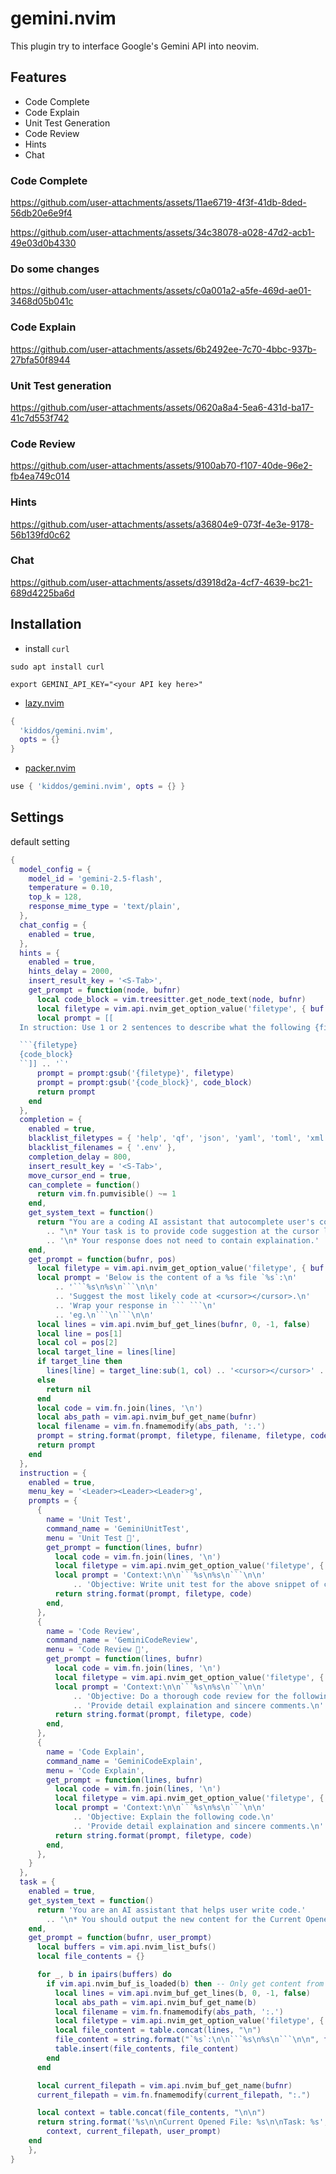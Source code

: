 # gemini.nvim

This plugin try to interface Google's Gemini API into neovim.


## Features

- Code Complete
- Code Explain
- Unit Test Generation
- Code Review
- Hints
- Chat

### Code Complete
https://github.com/user-attachments/assets/11ae6719-4f3f-41db-8ded-56db20e6e9f4

https://github.com/user-attachments/assets/34c38078-a028-47d2-acb1-49e03d0b4330

### Do some changes
https://github.com/user-attachments/assets/c0a001a2-a5fe-469d-ae01-3468d05b041c




### Code Explain
https://github.com/user-attachments/assets/6b2492ee-7c70-4bbc-937b-27bfa50f8944

### Unit Test generation
https://github.com/user-attachments/assets/0620a8a4-5ea6-431d-ba17-41c7d553f742

### Code Review
https://github.com/user-attachments/assets/9100ab70-f107-40de-96e2-fb4ea749c014

### Hints
https://github.com/user-attachments/assets/a36804e9-073f-4e3e-9178-56b139fd0c62

### Chat
https://github.com/user-attachments/assets/d3918d2a-4cf7-4639-bc21-689d4225ba6d


## Installation

- install `curl`

```
sudo apt install curl
```





```shell
export GEMINI_API_KEY="<your API key here>"
```

* [lazy.nvim](https://github.com/folke/lazy.nvim)

```lua
{
  'kiddos/gemini.nvim',
  opts = {}
}
```


* [packer.nvim](https://github.com/wbthomason/packer.nvim)


```lua
use { 'kiddos/gemini.nvim', opts = {} }
```

## Settings

default setting

```lua
{
  model_config = {
    model_id = 'gemini-2.5-flash',
    temperature = 0.10,
    top_k = 128,
    response_mime_type = 'text/plain',
  },
  chat_config = {
    enabled = true,
  },
  hints = {
    enabled = true,
    hints_delay = 2000,
    insert_result_key = '<S-Tab>',
    get_prompt = function(node, bufnr)
      local code_block = vim.treesitter.get_node_text(node, bufnr)
      local filetype = vim.api.nvim_get_option_value('filetype', { buf = bufnr })
      local prompt = [[
  In struction: Use 1 or 2 sentences to describe what the following {filetype} function does:

  ```{filetype}
  {code_block}
  ``]] .. '`'
      prompt = prompt:gsub('{filetype}', filetype)
      prompt = prompt:gsub('{code_block}', code_block)
      return prompt
    end
  },
  completion = {
    enabled = true,
    blacklist_filetypes = { 'help', 'qf', 'json', 'yaml', 'toml', 'xml' },
    blacklist_filenames = { '.env' },
    completion_delay = 800,
    insert_result_key = '<S-Tab>',
    move_cursor_end = true,
    can_complete = function()
      return vim.fn.pumvisible() ~= 1
    end,
    get_system_text = function()
      return "You are a coding AI assistant that autocomplete user's code."
        .. "\n* Your task is to provide code suggestion at the cursor location marked by <cursor></cursor>."
        .. '\n* Your response does not need to contain explaination.'
    end,
    get_prompt = function(bufnr, pos)
      local filetype = vim.api.nvim_get_option_value('filetype', { buf = bufnr })
      local prompt = 'Below is the content of a %s file `%s`:\n'
          .. '```%s\n%s\n```\n\n'
          .. 'Suggest the most likely code at <cursor></cursor>.\n'
          .. 'Wrap your response in ``` ```\n'
          .. 'eg.\n```\n```\n\n'
      local lines = vim.api.nvim_buf_get_lines(bufnr, 0, -1, false)
      local line = pos[1]
      local col = pos[2]
      local target_line = lines[line]
      if target_line then
        lines[line] = target_line:sub(1, col) .. '<cursor></cursor>' .. target_line:sub(col + 1)
      else
        return nil
      end
      local code = vim.fn.join(lines, '\n')
      local abs_path = vim.api.nvim_buf_get_name(bufnr)
      local filename = vim.fn.fnamemodify(abs_path, ':.')
      prompt = string.format(prompt, filetype, filename, filetype, code)
      return prompt
    end
  },
  instruction = {
    enabled = true,
    menu_key = '<Leader><Leader><Leader>g',
    prompts = {
      {
        name = 'Unit Test',
        command_name = 'GeminiUnitTest',
        menu = 'Unit Test 🚀',
        get_prompt = function(lines, bufnr)
          local code = vim.fn.join(lines, '\n')
          local filetype = vim.api.nvim_get_option_value('filetype', { buf = bufnr })
          local prompt = 'Context:\n\n```%s\n%s\n```\n\n'
              .. 'Objective: Write unit test for the above snippet of code\n'
          return string.format(prompt, filetype, code)
        end,
      },
      {
        name = 'Code Review',
        command_name = 'GeminiCodeReview',
        menu = 'Code Review 📜',
        get_prompt = function(lines, bufnr)
          local code = vim.fn.join(lines, '\n')
          local filetype = vim.api.nvim_get_option_value('filetype', { buf = bufnr })
          local prompt = 'Context:\n\n```%s\n%s\n```\n\n'
              .. 'Objective: Do a thorough code review for the following code.\n'
              .. 'Provide detail explaination and sincere comments.\n'
          return string.format(prompt, filetype, code)
        end,
      },
      {
        name = 'Code Explain',
        command_name = 'GeminiCodeExplain',
        menu = 'Code Explain',
        get_prompt = function(lines, bufnr)
          local code = vim.fn.join(lines, '\n')
          local filetype = vim.api.nvim_get_option_value('filetype', { buf = bufnr })
          local prompt = 'Context:\n\n```%s\n%s\n```\n\n'
              .. 'Objective: Explain the following code.\n'
              .. 'Provide detail explaination and sincere comments.\n'
          return string.format(prompt, filetype, code)
        end,
      },
    }
  },
  task = {
    enabled = true,
    get_system_text = function()
      return 'You are an AI assistant that helps user write code.'
        .. '\n* You should output the new content for the Current Opened File'
    end,
    get_prompt = function(bufnr, user_prompt)
      local buffers = vim.api.nvim_list_bufs()
      local file_contents = {}

      for _, b in ipairs(buffers) do
        if vim.api.nvim_buf_is_loaded(b) then -- Only get content from loaded buffers
          local lines = vim.api.nvim_buf_get_lines(b, 0, -1, false)
          local abs_path = vim.api.nvim_buf_get_name(b)
          local filename = vim.fn.fnamemodify(abs_path, ':.')
          local filetype = vim.api.nvim_get_option_value('filetype', { buf = b })
          local file_content = table.concat(lines, "\n")
          file_content = string.format("`%s`:\n\n```%s\n%s\n```\n\n", filename, filetype, file_content)
          table.insert(file_contents, file_content)
        end
      end

      local current_filepath = vim.api.nvim_buf_get_name(bufnr)
      current_filepath = vim.fn.fnamemodify(current_filepath, ":.")

      local context = table.concat(file_contents, "\n\n")
      return string.format('%s\n\nCurrent Opened File: %s\n\nTask: %s',
        context, current_filepath, user_prompt)
    end
    },
}
```

